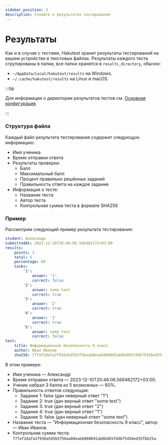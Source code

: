 ```yaml
---
sidebar_position: 3
description: Узнайте о результатах тестирования
---
```


# Результаты

Как и в случае с тестами, Hakutest хранит результаты тестирований на вашем устройстве в текстовых файлах.
Результаты каждого теста сгрупированы в папки, все папки хранятся в `results_directory`, обычно:

-   `~/AppData/Local/hakutest/results` на Windows.
-   `~/.cache/hakutest/results` на Linux и macOS.

:::tip

Для информации о директории результатов тестов см. [Основная конфигурация](/docs/configuration/general#results_directory).

:::

### Структура файла

Каждый файл результата тестирования содержит следующую информацию:

-   Имя ученика
-   Време отправки ответа
-   Результаты проверки:
    -   Балл
    -   Максимальный балл
    -   Процент правильно решённых заданий
    -   Правильность ответа на каждое задание
-   Информация о тесте:
    -   Название теста
    -   Автор теста
    -   Контрольная сумма теста в формате SHA256

### Пример

Рассмотрим следующий пример результата тестирования:

```yaml
student: Александр
submittedAt: 2023-12-10T20:46:06.566462172+03:00
results:
    points: 3
    total: 5
    percentage: 60
    tasks:
        '1':
            answer: '1'
            correct: false
        '2':
            answer: some text
            correct: true
        '3':
            answer: '2'
            correct: true
        '4':
            answer: '1'
            correct: true
        '5':
            answer: some text
            correct: false
test:
    title: Информационная безопасность 9 класс
    author: Иван Иванов
    sha256: 77faf2dafa2f936a5d5b5f56aab0eaeb860b91ab6bd65fddbf5456ed35fbb25a
```

В этом примере:

-   Имя ученика &mdash; Александр
-   Время отправки ответа &mdash; 2023-12-10T20:46:06.566462172+03:00.
-   Ученик набрал 3 балла из 5 возможных &mdash; 60%.
-   Правильность ответов следующая:
    -   Задание 1: false (дан неверный ответ "1")
    -   Задание 2: true (дан верный ответ "some text")
    -   Задание 3: true (дан верный ответ "2")
    -   Задание 4: true (дан верный ответ "1")
    -   Задание 5: false (дан неверный ответ "some text")
-   Название теста &mdash; "Информационная безопасность 9 класс", автор &mdash; Иван Иванов.
-   Контрольная сумма теста: `77faf2dafa2f936a5d5b5f56aab0eaeb860b91ab6bd65fddbf5456ed35fbb25a`.
